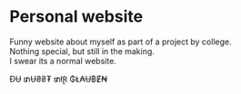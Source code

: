 # Personal website
  
Funny website about myself as part of a project by college.  
Nothing special, but still in the making.  
I swear its a normal website.  
  













ĐɄ ₥Ʉ₴₴₮ ₥łⱤ ₲Ⱡ₳Ʉ฿Ɇ₦